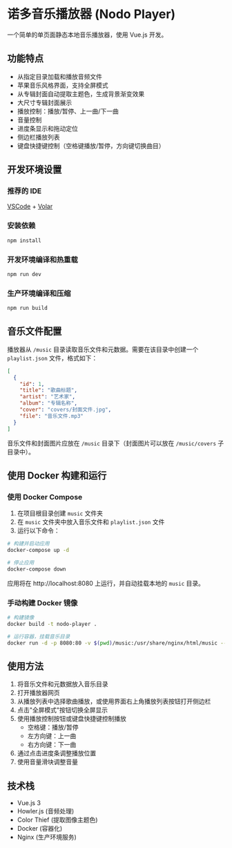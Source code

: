 # 诺多音乐播放器 (Nodo Player)

一个简单的单页面静态本地音乐播放器，使用 Vue.js 开发。

## 功能特点

- 从指定目录加载和播放音频文件
- 苹果音乐风格界面，支持全屏模式
- 从专辑封面自动提取主题色，生成背景渐变效果
- 大尺寸专辑封面展示
- 播放控制：播放/暂停、上一曲/下一曲
- 音量控制
- 进度条显示和拖动定位
- 侧边栏播放列表
- 键盘快捷键控制（空格键播放/暂停，方向键切换曲目）

## 开发环境设置

### 推荐的 IDE

[VSCode](https://code.visualstudio.com/) + [Volar](https://marketplace.visualstudio.com/items?itemName=Vue.volar)

### 安装依赖

```sh
npm install
```

### 开发环境编译和热重载

```sh
npm run dev
```

### 生产环境编译和压缩

```sh
npm run build
```

## 音乐文件配置

播放器从 `/music` 目录读取音乐文件和元数据。需要在该目录中创建一个 `playlist.json` 文件，格式如下：

```json
[
  {
    "id": 1,
    "title": "歌曲标题",
    "artist": "艺术家",
    "album": "专辑名称",
    "cover": "covers/封面文件.jpg",
    "file": "音乐文件.mp3"
  }
]
```

音乐文件和封面图片应放在 `/music` 目录下（封面图片可以放在 `/music/covers` 子目录中）。

## 使用 Docker 构建和运行

### 使用 Docker Compose

1. 在项目根目录创建 `music` 文件夹
2. 在 `music` 文件夹中放入音乐文件和 `playlist.json` 文件
3. 运行以下命令：

```sh
# 构建并启动应用
docker-compose up -d

# 停止应用
docker-compose down
```

应用将在 http://localhost:8080 上运行，并自动挂载本地的 `music` 目录。

### 手动构建 Docker 镜像

```sh
# 构建镜像
docker build -t nodo-player .

# 运行容器，挂载音乐目录
docker run -d -p 8080:80 -v $(pwd)/music:/usr/share/nginx/html/music --name nodo-player nodo-player
```

## 使用方法

1. 将音乐文件和元数据放入音乐目录
2. 打开播放器网页
3. 从播放列表中选择歌曲播放，或使用界面右上角播放列表按钮打开侧边栏
4. 点击"全屏模式"按钮切换全屏显示
5. 使用播放控制按钮或键盘快捷键控制播放
   - 空格键：播放/暂停
   - 左方向键：上一曲
   - 右方向键：下一曲
6. 通过点击进度条调整播放位置
7. 使用音量滑块调整音量

## 技术栈

- Vue.js 3
- Howler.js (音频处理)
- Color Thief (提取图像主题色)
- Docker (容器化)
- Nginx (生产环境服务)
